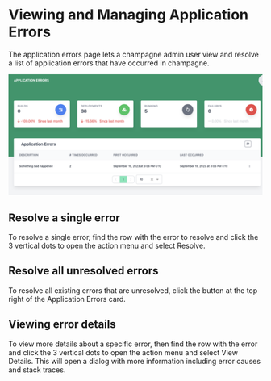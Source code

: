 # Viewing and Managing Application Errors

The application errors page lets a champagne admin user view and resolve a list of application errors that have occurred in champagne.

![Screenshot](../img/errors.png)

## Resolve a single error

To resolve a single error, find the row with the error to resolve and click the 3 vertical dots to open the action menu and select Resolve.

## Resolve all unresolved errors

To resolve all existing errors that are unresolved, click the button at the top right of the Application Errors card.

## Viewing error details

To view more details about a specific error, then find the row with the error and click the 3 vertical dots to open the action menu and select View Details. This will open a dialog with more information including error causes and stack traces.
